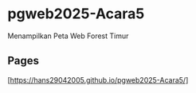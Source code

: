 # pgweb2025-Acara5
Menampilkan Peta Web Forest Timur

## Pages
[https://hans29042005.github.io/pgweb2025-Acara5/]
